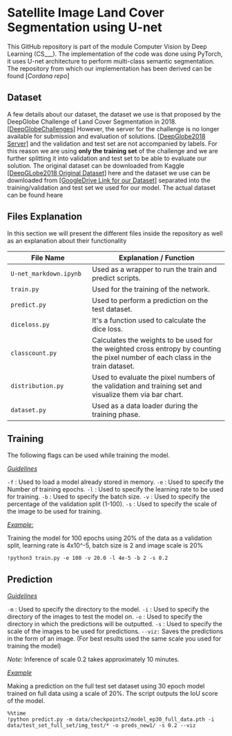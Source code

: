 ﻿# Satellite Image Land Cover Segmentation using U-net 

This GitHub repository is part of the module Computer Vision by Deep Learning (CS___). The implementation of the code was done using PyTorch, it uses U-net architecture to perform multi-class semantic segmentation.  The repository from which our implementation has been derived can be found [_Cordana repo_]

## Dataset
A few details about our dataset, the dataset we use is that proposed by the DeepGlobe Challenge of Land Cover Segmentation in 2018. [[DeepGlobeChallenges]](http://deepglobe.org/challenge.html)  However, the server for the challenge is no longer available for submission and evaluation of solutions. [[DeepGlobe2018 Server]](https://competitions.codalab.org/competitions/18468) and the validation and test set are not accompanied by labels. For this reason we are using **only the training set**  of the challenge and we are further splitting it into validation and test set to be able to evaluate our solution.  The original dataset can be downloaded from Kaggle [[DeepGLobe2018 Original Dataset]](https://www.kaggle.com/balraj98/deepglobe-land-cover-classification-dataset) here and the dataset we use can be downloaded from [[GoogleDrive Link for our Dataset]](__) separated into the training/validation and test set we used for our model. The actual dataset can be found heare 

## Files Explanation
In this section we will present the different files inside the repository as well as an explanation about their functionality


|File Name| Explanation / Function |
|---------|------------|
|`U-net_markdown.ipynb`<img width=90/>| Used as a wrapper to run the train and predict scripts.|
|`train.py` | Used for the training of the network.  |
|`predict.py`|Used to perform a prediction on the test dataset. |
|`diceloss.py` | It's a function used to calculate the dice loss.|
|`classcount.py`| Calculates the weights to be used for the weighted cross entropy by counting the pixel number of each class in the train dataset.|
|`distribution.py`| Used to evaluate the pixel numbers of the validation and training set and visualize them via  bar chart.|
|`dataset.py`| Used as a data loader during the training phase.|



## Training

The following flags can be used while training the model.

<ins>_Guidelines_<ins>

`-f` : Used to load a model already stored in memory.
`-e` : Used to specify the Number of training epochs.
`-l` : Used to specify the learning rate to be used for training.
`-b` : Used to specify the batch size.
`-v` : Used to specify the percentage of the validation split (1-100).
`-s` : Used to specify the scale of the image to be used for training.

<ins>_Example:_<ins/>

Training the model for 100 epochs using 20% of the data as a validation split, learning rate is 4x10^-5, batch size is 2 and image scale is 20%

`!python3 train.py -e 100 -v 20.0 -l 4e-5 -b 2 -s 0.2`

## Prediction
<ins>_Guidelines_<ins>

`-m` : Used to specify the directory to the model.
`-i` : Used to specify the directory of the images to test the model on.
`-o` : Used to specify the directory in which the predictions will be outputted.
`-s` : Used to specify the scale of the images to be used for predictions.
`--viz:` Saves the predictions in the form of an image.
(For best results used the same scale you used for training the model)

_Note:_ Inference of scale 0.2 takes approximately 10 minutes.

<ins>_Example_<ins>

Making a prediction on the full test set dataset using 30 epoch model trained on full data using a scale of 20%. The script  outputs the IoU score of the model.

```
%%time
!python predict.py -m data/checkpoints2/model_ep30_full_data.pth -i data/test_set_full_set/img_test/* -o preds_new1/ -s 0.2 --viz
```


